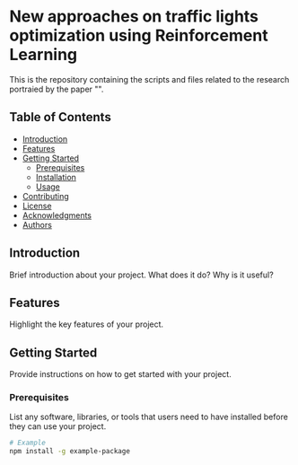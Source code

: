 # New approaches on traffic lights optimization using Reinforcement Learning
This is the repository containing the scripts and files related to the research portraied by the paper "".  

## Table of Contents
- [Introduction](#introduction)
- [Features](#features)
- [Getting Started](#getting-started)
  - [Prerequisites](#prerequisites)
  - [Installation](#installation)
  - [Usage](#usage)
- [Contributing](#contributing)
- [License](#license)
- [Acknowledgments](#acknowledgments)
- [Authors](#authors)

## Introduction

Brief introduction about your project. What does it do? Why is it useful?

## Features

Highlight the key features of your project.

## Getting Started

Provide instructions on how to get started with your project.

### Prerequisites

List any software, libraries, or tools that users need to have installed before they can use your project.

```bash
# Example
npm install -g example-package

